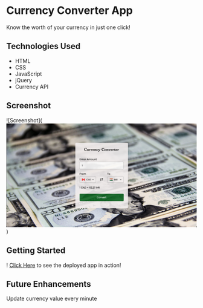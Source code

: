 # Currency Converter App

Know the worth of your currency in just one click!

## Technologies Used

- HTML
- CSS
- JavaScript
- jQuery
- Currency API

## Screenshot

![Screenshot](![Alt text](<Screenshot 2023-06-23 at 5.22.17 PM.png>))

## Getting Started

! [Click Here](https://a-prem7.github.io/currency-converter/) to see the deployed app in action!

## Future Enhancements

Update currency value every minute
